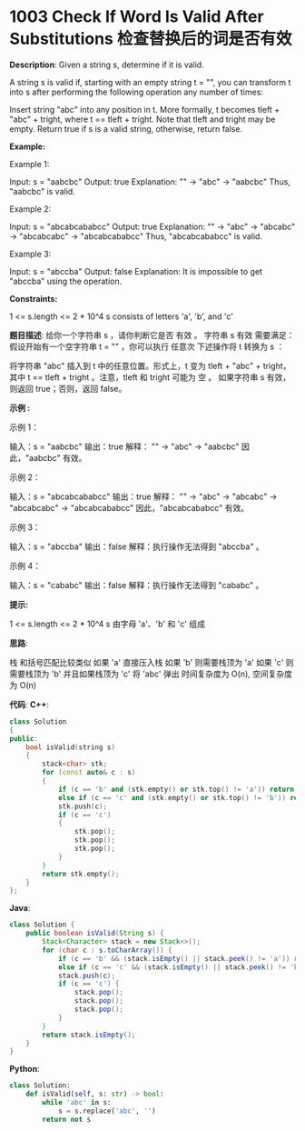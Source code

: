 # 1003 Check If Word Is Valid After Substitutions 检查替换后的词是否有效

__Description__:
Given a string s, determine if it is valid.

A string s is valid if, starting with an empty string t = "", you can transform t into s after performing the following operation any number of times:

Insert string "abc" into any position in t. More formally, t becomes tleft + "abc" + tright, where t == tleft + tright. Note that tleft and tright may be empty.
Return true if s is a valid string, otherwise, return false.

__Example:__

Example 1:

Input: s = "aabcbc"
Output: true
Explanation:
"" -> "abc" -> "aabcbc"
Thus, "aabcbc" is valid.

Example 2:

Input: s = "abcabcababcc"
Output: true
Explanation:
"" -> "abc" -> "abcabc" -> "abcabcabc" -> "abcabcababcc"
Thus, "abcabcababcc" is valid.

Example 3:

Input: s = "abccba"
Output: false
Explanation: It is impossible to get "abccba" using the operation.

__Constraints:__

1 <= s.length <= 2 * 10^4
s consists of letters 'a', 'b', and 'c'

__题目描述__:
给你一个字符串 s ，请你判断它是否 有效 。
字符串 s 有效 需要满足：假设开始有一个空字符串 t = "" ，你可以执行 任意次 下述操作将 t 转换为 s ：

将字符串 "abc" 插入到 t 中的任意位置。形式上，t 变为 tleft + "abc" + tright，其中 t == tleft + tright 。注意，tleft 和 tright 可能为 空 。
如果字符串 s 有效，则返回 true；否则，返回 false。

__示例 :__

示例 1：

输入：s = "aabcbc"
输出：true
解释：
"" -> "abc" -> "aabcbc"
因此，"aabcbc" 有效。

示例 2：

输入：s = "abcabcababcc"
输出：true
解释：
"" -> "abc" -> "abcabc" -> "abcabcabc" -> "abcabcababcc"
因此，"abcabcababcc" 有效。

示例 3：

输入：s = "abccba"
输出：false
解释：执行操作无法得到 "abccba" 。

示例 4：

输入：s = "cababc"
输出：false
解释：执行操作无法得到 "cababc" 。

__提示:__

1 <= s.length <= 2 * 10^4
s 由字母 'a'、'b' 和 'c' 组成

__思路__:

栈
和括号匹配比较类似
如果 'a' 直接压入栈
如果 'b' 则需要栈顶为 'a'
如果 'c' 则需要栈顶为 'b'
并且如果栈顶为 'c' 将 'abc' 弹出
时间复杂度为 O(n), 空间复杂度为 O(n)

__代码__:
__C++__:

```C++
class Solution 
{
public:
    bool isValid(string s) 
    {
        stack<char> stk;
        for (const auto& c : s)
        {
            if (c == 'b' and (stk.empty() or stk.top() != 'a')) return false;
            else if (c == 'c' and (stk.empty() or stk.top() != 'b')) return false;
            stk.push(c);
            if (c == 'c') 
            {
                stk.pop();
                stk.pop();
                stk.pop();
            }
        }
        return stk.empty();
    }
};
```

__Java__:

```Java
class Solution {
    public boolean isValid(String s) {
        Stack<Character> stack = new Stack<>();
        for (char c : s.toCharArray()) {
            if (c == 'b' && (stack.isEmpty() || stack.peek() != 'a')) return false;
            else if (c == 'c' && (stack.isEmpty() || stack.peek() != 'b')) return false;
            stack.push(c);
            if (c == 'c') {
                stack.pop();
                stack.pop();
                stack.pop();
            }
        }
        return stack.isEmpty();
    }
}
```

__Python__:

```Python
class Solution:
    def isValid(self, s: str) -> bool:
        while 'abc' in s:
            s = s.replace('abc', '')
        return not s
```
